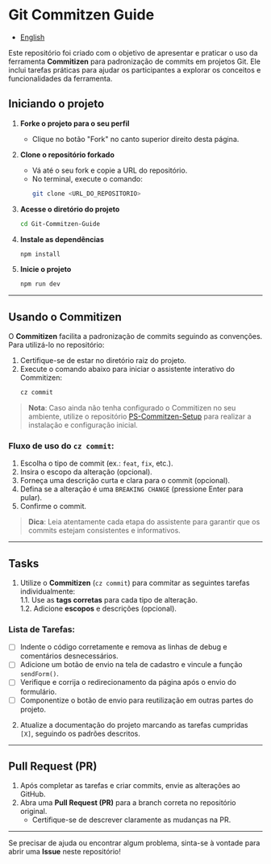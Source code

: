 # Git Commitzen Guide
- [English](README-EN.md)

Este repositório foi criado com o objetivo de apresentar e praticar o uso da ferramenta **Commitizen** para padronização de commits em projetos Git. Ele inclui tarefas práticas para ajudar os participantes a explorar os conceitos e funcionalidades da ferramenta.

## Iniciando o projeto

1. **Forke o projeto para o seu perfil**  
   - Clique no botão "Fork" no canto superior direito desta página.  

2. **Clone o repositório forkado**  
   - Vá até o seu fork e copie a URL do repositório.  
   - No terminal, execute o comando:  
     ```bash
     git clone <URL_DO_REPOSITORIO>
     ```  

3. **Acesse o diretório do projeto**  
   ```bash
   cd Git-Commitzen-Guide
   ```  

4. **Instale as dependências**  
   ```bash
   npm install
   ```  

5. **Inicie o projeto**  
   ```bash
   npm run dev
   ```  

---

## Usando o Commitizen

O **Commitizen** facilita a padronização de commits seguindo as convenções. Para utilizá-lo no repositório:  

1. Certifique-se de estar no diretório raiz do projeto.  
2. Execute o comando abaixo para iniciar o assistente interativo do Commitizen:  
   ```bash
   cz commit
   ```  

> **Nota**: Caso ainda não tenha configurado o Commitizen no seu ambiente, utilize o repositório [PS-Commitzen-Setup](https://github.com/strFelix/PS-Commitzen-Setup) para realizar a instalação e configuração inicial.  

### Fluxo de uso do `cz commit`:  
1. Escolha o tipo de commit (ex.: `feat`, `fix`, etc.).  
2. Insira o escopo da alteração (opcional).  
3. Forneça uma descrição curta e clara para o commit (opcional).  
4. Defina se a alteração é uma `BREAKING CHANGE` (pressione Enter para pular).  
5. Confirme o commit.  

> **Dica**: Leia atentamente cada etapa do assistente para garantir que os commits estejam consistentes e informativos.  

---

## Tasks

1. Utilize o **Commitizen** (`cz commit`) para commitar as seguintes tarefas individualmente:  
   1.1. Use as **tags corretas** para cada tipo de alteração.  
   1.2. Adicione **escopos** e descrições (opcional).  

### Lista de Tarefas:
- [ ] Indente o código corretamente e remova as linhas de debug e comentários desnecessários.  
- [ ] Adicione um botão de envio na tela de cadastro e vincule a função `sendForm()`.  
- [ ] Verifique e corrija o redirecionamento da página após o envio do formulário.  
- [ ] Componentize o botão de envio para reutilização em outras partes do projeto.  

2. Atualize a documentação do projeto marcando as tarefas cumpridas `[X]`, seguindo os padrões descritos.  

---

## Pull Request (PR)

1. Após completar as tarefas e criar commits, envie as alterações ao GitHub.  
2. Abra uma **Pull Request (PR)** para a branch correta no repositório original.  
   - Certifique-se de descrever claramente as mudanças na PR.  

---

Se precisar de ajuda ou encontrar algum problema, sinta-se à vontade para abrir uma **Issue** neste repositório!
